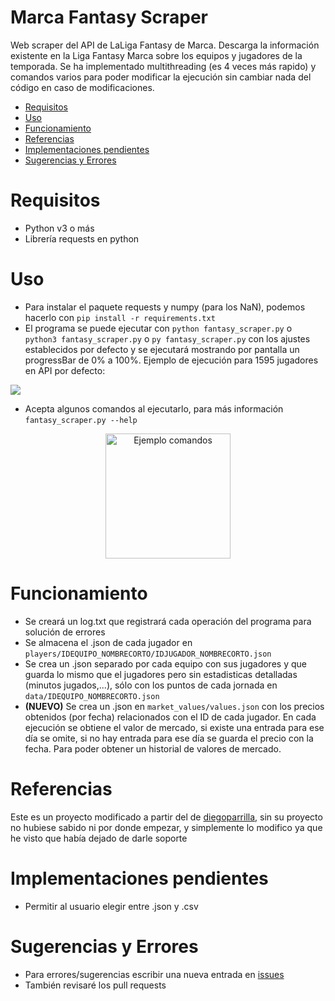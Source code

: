 # Marca Fantasy Scraper
Web scraper del API de LaLiga Fantasy de Marca. Descarga la información existente en la Liga Fantasy Marca sobre los equipos y jugadores de la temporada.
Se ha implementado multithreading (es 4 veces más rapido) y comandos varios para poder modificar la ejecución sin cambiar nada del código en caso de modificaciones.

<!-- MarkdownTOC -->

- [Requisitos](#requisitos)
- [Uso](#uso)
- [Funcionamiento](#funcionamiento)
- [Referencias](#referencias)
- [Implementaciones pendientes](#implementaciones-pendientes)
- [Sugerencias y Errores](#sugerencias-y-errores)

<!-- /MarkdownTOC -->


# Requisitos
- Python v3 o más
- Librería requests en python

# Uso
- Para instalar el paquete requests y numpy (para los NaN), podemos hacerlo con `pip install -r requirements.txt`
- El programa se puede ejecutar con `python fantasy_scraper.py` o `python3 fantasy_scraper.py` o `py fantasy_scraper.py` con los ajustes establecidos por defecto y se ejecutará mostrando por pantalla un progressBar de 0% a 100%. Ejemplo de ejecución para 1595 jugadores en API por defecto:
<img src="https://github.com/alxgarci/marca-fantasy-api-scraper-updated/raw/master/img/ejecucion.gif"/>

- Acepta algunos comandos al ejecutarlo, para más información `fantasy_scraper.py --help`
<div style="text-align: center;">
<img src="https://github.com/alxgarci/marca-fantasy-api-scraper-updated/raw/master/img/ex01.png"
     alt="Ejemplo comandos"
     height="200" />
</div>

# Funcionamiento
- Se creará un log.txt que registrará cada operación del programa para solución de errores
- Se almacena el .json de cada jugador en `players/IDEQUIPO_NOMBRECORTO/IDJUGADOR_NOMBRECORTO.json`
- Se crea un .json separado por cada equipo con sus jugadores y que guarda lo mismo que el jugadores pero sin estadisticas detalladas (minutos jugados,...), sólo con los puntos de cada jornada en `data/IDEQUIPO_NOMBRECORTO.json`
- **(NUEVO)** Se crea un .json en `market_values/values.json` con los precios obtenidos (por fecha) relacionados con el ID de cada jugador. En cada ejecución se obtiene el valor de mercado, si existe una entrada para ese día se omite, si no hay entrada para ese día se guarda el precio con la fecha. Para poder obtener un historial de valores de mercado.

# Referencias
Este es un proyecto modificado a partir del de [diegoparrilla](https://github.com/diegoparrilla/marca-fantasy-scraper), sin su proyecto no hubiese sabido ni por donde empezar, y simplemente lo modifico ya que he visto que había dejado de darle soporte

# Implementaciones pendientes
- Permitir al usuario elegir entre .json y .csv

# Sugerencias y Errores
- Para errores/sugerencias escribir una nueva entrada en [issues](https://github.com/alxgarci/marca-fantasy-api-scraper-updated/issues/new)
- También revisaré los pull requests